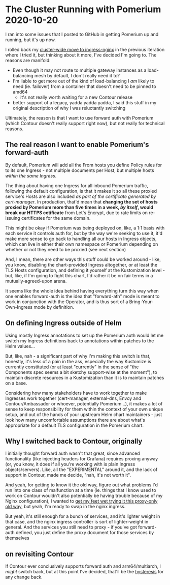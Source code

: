 # The Cluster Running with Pomerium 2020-10-20

I ran into some issues that I posted to GitHub in getting Pomerium up and running, but it's up now.

I rolled back my [cluster-wide move to ingress-nginx](8hs34-qrjyd-04a0f-ms2cp-y214p) in the previous iteration where I tried it, but thinking about it more, I've decided I'm going to. The reasons are manifold:

- Even though it may not route to multiple gateway instances as a load-balancing mesh by default, I don't really need it to?
- I'm liable to get more out of the kind of load-balancing I *am* likely to need (ie. failover) from a container that doesn't need to be pinned to amd64
  - it's not really worth waiting for a new Contour release
- better support of a legacy, yadda yadda yadda, I said this stuff in my original description of why I was reluctantly switching

Ultimately, the reason is that I want to use forward auth with Pomerium (which Contour doesn't really support right now), but not really for technical reasons.

## The real reason I want to enable Pomerium's forward-auth

By default, Pomerium will add all the From hosts you define Policy rules for to its one Ingress - not multiple documents per Host, but multiple hosts *within the same Ingress*.

The thing about having one Ingress for all inbound Pomerium traffic, following the default configuration, is that it makes it so all these proxied service's Hosts are also included *as part of the certificate generated by cert-manager*. In production, that'd mean that **changing the set of hosts proxied by Pomerium more than five times in a week, *by itself*, would break our HTTPS cetificate** from Let's Encrypt, due to rate limits on re-issuing certificates for the same domain.

This might be okay if Pomerium was being deployed on, like, a 1:1 basis with each service it controls auth for, but by the way we're seeking to use it, it'd make more sense to go back to handling all our hosts in Ingress objects, which can live in either their own namespace or Pomerium depending on whether or not they need to be proxied (see next section)

And, I mean, there are other ways this stuff could be worked around - like, you know, disabling the chart-provided Ingress altogether, or at least the TLS Hosts configuration, and defining it yourself at the Kustomization level - but, like, if I'm going to fight this chart, I'd rather it be on fair terms in a mutually-agreed-upon arena.

It seems like the whole idea behind having everything turn this way when one enables forward-auth is the idea that "forward-ath" mode is meant to work in conjunction with the Operator, and is thus sort of a Bring-Your-Own-Ingress mode by definition.

## On defining Ingress outside of Helm

Using mostly Ingress annotations to set up the Pomerium auth would let me switch my Ingress definitions back to annotations within patches to the Helm values...

But, like, nah - a significant part of why I'm making this switch is that, honestly, it's less of a pain in the ass, especially the way Kustomize is currently constituted (or at least "currently" in the sense of "the Components spec seems a bit sketchy support-wise at the moment"), to maintain discrete resources in a Kustomization than it is to maintain patches on a base.

Considering how many stakeholders have to work together to make Ingresses work together (cert-manager, external-dns, Envoy and Contour/Ambassador or whoever, potentially Pomerium...), it makes a lot of sense to keep responsibility for them within the context of your own unique setup, and out of the hands of your upstream Helm chart maintainers - just look how many uncomfortable assumptions there are about what's appropriate for a default TLS configuration in the Pomerium chart.

## Why I switched back to Contour, originally

I initially thought forward auth wasn't that great, since advanced functionality (like injecting headers for Grafana) requires proxing anyway (or, you know, it does if all you're working with is plain Ingress objects/servers). Like, all the "EXPERIMENTAL" around it, and the lack of support in Contour, made me decide, "nah, it's not worth it".

And yeah, for getting to know it the old way, figure out what problems I'd run into one class of malfunction at a time (ie. things that I know used to work on Contour wouldn't also potentially be having trouble because of my Nginx configuration), I wanted to [get my feet wet trying it this proxy-only old way](gyyzw-yaxmy-8f8bs-f97jh-ma3mq), but yeah, I'm ready to swap in the nginx ingress.

But yeah, it's still enough for a bunch of services, and it's lighter weight in that case, and the nginx ingress controller is sort of lighter-weight in general. And the services you still need to proxy - if you've got forward-auth defined, you just define the proxy document for those services by themselves

## on revisiting Contour

If Contour ever conclusively supports forward auth and arm64/multiarch, I *might* switch back, but at this point I've decided, that'll be the [hysteresis](a5a42-sqvhc-4kb1v-xhtmf-fqyhd) for any change back.

